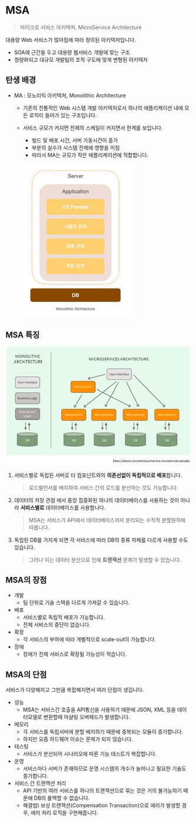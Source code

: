 # MSA
> 마이크로 서비스 아키텍쳐, MicroService Architecture

대용량 Web 서비스가 많아짐에 따라 정의된 아키텍처입니다.

- SOA에 근간을 두고 대용량 웹서비스 개발에 맞는 구조
- 정량화되고 대규모 개발팀의 조직 구도에 맞게 변형된 아키텍처

## 탄생 배경

- MA : 모노리틱 아키텍쳐, Monolithic Architecture
    - 기존의 전통적인 Web 시스템 개발 아키텍처로서 하나의 애플리케이션 내에 모든 로직이 들어가 있는 구조입니다.
    - 서비스 규모가 커지면 전체의 스케일이 커지면서 한계를 보입니다.
        - 빌드 및 배포 시간, 서버 가동시간이 증가
        - 부분의 실수가 시스템 전체에 영향을 미침
        - 따라서 MA는 규모가 작은 애플리케이션에 적합합니다.
        
        <p>
          <img src="https://github.com/triflingness/CSnCT-Study/blob/main/IT%20Common%20Sense/images/MA.png" width="300">
        </p>

## MSA 특징

<p>
  <img src="https://github.com/triflingness/CSnCT-Study/blob/main/IT%20Common%20Sense/images/MSA.png" width="700">
</p>

1. 서비스별로 독립된 서버로 타 컴포넌트와의 **의존선없이 독립적으로 배포**합니다.
      >  로드밸런서를 배치하여 서비스 간의 로드를 분산하는 것도 가능합니다.

2. 데이터의 저장 관점 에서 중앙 집중화된 하나의 데이터베이스를 사용하는 것이 아니라 **서비스별로** 데이터베이스를 사용합니다.
      >  MSA는 서비스가 API에서 데이터베이스까지 분리되는 수직적 분할원칙에 따릅니다.

3. 독립된 DB를 가지게 되면 각 서비스에 따라 DB의 종류 자체를 다르게 사용할 수도 있습니다.
      >  그러나 이는 데이터 분산으로 인해 **트랜잭션** 문제가 발생할 수 있습니다.

## MSA의 장점

- 개발
    - 팀 단위로 기술 스택을 다르게 가져갈 수 있습니다.
- 배포
    - 서비스별로 독립적 배포가 가능합니다.
    - 전체 서비스의 중단이 없습니다.
- 확장
    - 각 서비스의 부하에 따라 개별적으로 scale-out이 가능합니다.
- 장애
    - 장애가 전체 서비스로 확장될 가능성이 적습니다.

## MSA의 단점

서비스가 다양해지고 그만큼 복잡해지면서 여러 단점이 생깁니다.

- 성능
    - MSA는 서비스간 호출을 API통신을 사용하기 때문에  JSON, XML 등을 데이터모델로 변환할때 마샬링 오버헤드가 발생합니다.
- 메모리
    - 각 서비스를 독립서버에 분할 배치하기 때문에 중복되는 모듈이 증가합니다.
    - 하지만 요즘 하드웨어 이슈는 문제가 되지 않습니다.
- 테스팅
    - 서비스가 분산되어 시나리오에 따른 기능 테스트가 복잡합니다.
- 운영
    - 서비스마다 서버가 존재하므로 운영 시스템의 개수가 늘어나고 필요한 기술도 증가합니다.
- 서비스 간 트랜잭션 처리
    - API 기반의 여러 서비스를 하나의 트랜잭션으로 묶는 것은 거의 불가능하기 때문에 DB의 롤백할 수 없습니다.
    - 해결법) 보상 트랜잭션(Compensation Transaction)으로 에러가 발생할 경우, 에러 처리 로직을 구현해줍니다.
